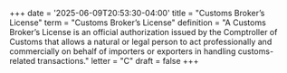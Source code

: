 +++
date = '2025-06-09T20:53:30-04:00'
title = "Customs Broker’s License"
term = "Customs Broker’s License"
definition = "A Customs Broker’s License is an official authorization issued by the Comptroller of Customs that allows a natural or legal person to act professionally and commercially on behalf of importers or exporters in handling customs-related transactions."
letter = "C"
draft = false
+++
